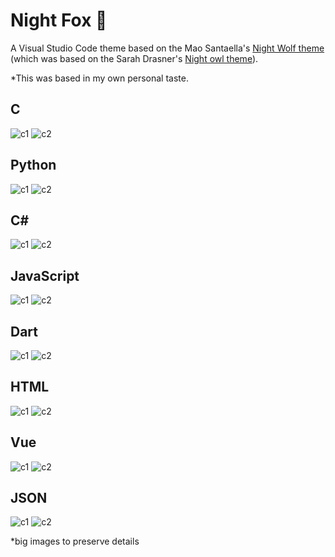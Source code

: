 # Night Fox 🦊

A Visual Studio Code theme based on the Mao Santaella's [Night Wolf theme](https://marketplace.visualstudio.com/items?itemName=MaoSantaella.night-wolf) (which was based on the Sarah Drasner's [Night owl theme](https://marketplace.visualstudio.com/items?itemName=sdras.night-owl)).

*This was based in my own personal taste.

## C
![c1](images/BlueC.png)
![c2](images/DarkC.png)

## Python
![c1](images/BluePython.png)
![c2](images/DarkPython.png)

## C#
![c1](images/BlueCsharp.png)
![c2](images/DarkCsharp.png)

## JavaScript
![c1](images/BlueJavaScript.png)
![c2](images/DarkJavaScript.png)

## Dart
![c1](images/BlueDart.png)
![c2](images/DarkDart.png)

## HTML
![c1](images/BlueHTML.png)
![c2](images/DarkHTML.png)

## Vue
![c1](images/BlueVue.png)
![c2](images/DarkVue.png)

## JSON
![c1](images/BlueJSON.png)
![c2](images/DarkJSON.png)

*big images to preserve details
<!---
# Installation (not works)

1.  Install [Visual Studio Code](https://code.visualstudio.com/)
2.  Launch Visual Studio Code
3.  Choose **Extensions** from menu
4.  Search for `night-fox`
5.  Click **Install** to install it
6.  Click **Reload** to reload VsCode
7.  From the menu bar click: Code > Preferences > Color Theme > **Night Fox**

# Misc

This is also my first foray into creating a theme, so if you see something amiss, please feel free to [file an issue](https://github.com/maoma87/NightWolfTheme/issues)! I'm sure there are things I missed.

Any relevant changes for each version are documented in the changelog. Please update and check the changelog before filing any issues, as they may have already been taken care of.--->
